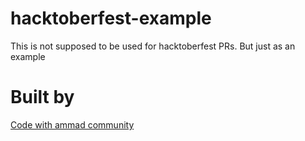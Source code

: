 # hacktoberfest-example
This is not supposed to be used for hacktoberfest PRs. But just as an example

# Built by
[Code with ammad community](https://codewithahsan.dev)